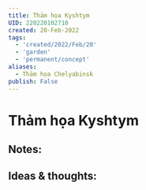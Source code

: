 ```yaml
---
title: Thảm họa Kyshtym
UID: 220220102710
created: 20-Feb-2022
tags:
  - 'created/2022/Feb/20'
  - 'garden'
  - 'permanent/concept'
aliases:
  - Thảm họa Chelyabinsk
publish: False
---
```

# Thảm họa Kyshtym

## Notes:


## Ideas & thoughts:


